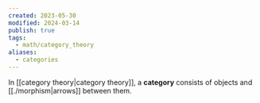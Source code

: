 ```yaml
---
created: 2023-05-30
modified: 2024-03-14
publish: true
tags:
  - math/category_theory
aliases:
  - categories
---
```

In [[category theory|category theory]], a **category** consists of objects and [[./morphism|arrows]] between them.